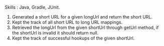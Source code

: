 Skills : Java, Gradle, JUnit.
1. Generated a short URL for a given longUrl and return the short URL.
2. Kept the track of all short URL to long URL mappings.
3. Retrieved the longUrl from the given shortUrl through getUrl method, if the shortUrl is invalid it should return null.
4. Kept the track of successful hookups of the given shortUrl.
